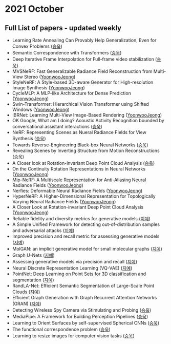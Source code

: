 # 2021 October
## Full List of papers - updated weekly
* Learning Rate Annealing Can Provably Help Generalization, Even for Convex Problems ([승욱](./summary/seungwook_2.md))
* Semantic Correspondence with Transformers ([승욱](./summary/seungwook_3.md))
* Deep Iterative Frame Interpolation for Full-frame video stabilization ([승욱](./summary/seungwook_9.md))
* MVSNeRF: Fast Generalizable Radiance Field Reconstruction from Multi-View Stereo ([YoonwooJeong](https://ballistic-scarecrow-96b.notion.site/MVSNeRF-Fast-Generalizable-Radiance-Field-Reconstruction-from-Multi-View-Stereo-c72c1e961a0b4d57adcfc1b49050b634))
* StyleNeRF: A Style-based 3D-aware Generator for High-resolution Image Synthesis ([YoonwooJeong](https://www.notion.so/STYLENeRF-A-Style-based-3D-aware-Generator-for-High-resolution-Image-Synthesis-16bdd58355584c45840ff3a7050ad2b0))
* CycleMLP: A MLP-like Architecture for Dense Prediction ([YoonwooJeong](https://www.notion.so/CycleMLP-A-MLP-like-Architecture-for-Dense-Prediction-4b222b04f8df4f9bb3a57c2dab42b15e))
* Swin-Transformer: Hierarchical Vision Transformer using Shifted Windows ([YoonwooJeong](https://ballistic-scarecrow-96b.notion.site/Swin-Transformer-Hierarchical-Vision-Transformer-using-Shifted-Windows-3484658aefd34b9b9f1ab490ace39e37))
* IBRNet: Learning Multi-View Image-Based Rendering ([YoonwooJeong](https://ballistic-scarecrow-96b.notion.site/IBRNet-Learning-Multi-View-Image-Based-Rendering-a284b1bd4f104a7e9e6d23b410d1a1e8))
* OK Google, What am I doing? Acoustic Activity Recognition bounded by conversational assistant interactions ([승욱](./summary/seungwook_11.md))
* NeRF: Representing Scenes as Nueral Radiance FIelds for View Synthesis ([승욱](./summary/seungwook_12.md))
* Towards Reverse-Engineering Black-box Neural Networks ([승욱](./summary/seungwook_13.md))
* Revealing Scenes by Inverting Structure from Motion Reconstructions ([승욱](./summary/seungwook_14.md))
* A Closer look at Rotation-invariant Deep Point Cloud Analysis ([승욱](./summary/seungwook_15.md))
* On the Continuity Rotation Representations in Neural Networks ([YoonwooJeong](https://www.notion.so/On-the-Continuity-Rotation-Representations-in-Neural-Networks-b29730b8e98b427d9ad2ff148bc4cdb8))
* Mip-NeRF: A Multiscale Representation for Anti-Aliasing Neural Radiance Fields ([YoonwooJeong](https://www.notion.so/Mip-NeRF-A-Multiscale-Representation-for-Anti-Aliasing-Neural-Radiance-Fields-59ec916c2e394448ac8dd5edd420943e))
* Nerfies: Deformable Neural Radiance Fields ([YoonwooJeong](https://www.notion.so/Nerfies-Deformable-Neural-Radiance-Fields-5c6ad58ff66c40809929e4fe0f1ee042))
* HyperNeRF: A Higher-Dimensional Representation for Topologically Varying Neural Radiance Fields ([YoonwooJeong](https://www.notion.so/HyperNeRF-A-Higher-Dimensional-REpresentation-for-Topologically-Varying-Neural-Radiance-Fields-1699313c920249ecb47acd007b65cadc))
* A Closer Look at Rotation-invariant Deep Point Cloud Analysis ([YoonwooJeong](https://ballistic-scarecrow-96b.notion.site/A-Closer-Look-at-Rotation-invariant-Deep-Point-Cloud-Analysis-ab79ef9e422b466e8eee603b9805fd3d))
* Reliable fidelity and diversity metrics for generative models ([지예](./summary/jiye_1.md))
* A Simple Unified Framework for detecting out-of-distribution samples and adversarial attacks ([지예](./summary/jiye_2.md))
* Improved precision and recall metric for assessing generative models ([지예](./summary/jiye_3.md))
* MolGAN: an implicit generative model for small molecular graphs ([지예](./summary/jiye_4.md))
* Graph U-Nets ([지예](./summary/jiye_5.md))
* Assessing generative models via precision and recall ([지예](./summary/jiye_6.md))
* Neural Discrete Representation Learning (VQ-VAE) ([지예](./summary/jiye_7.md))
* PointNet: Deep Learning on Point Sets for 3D classification and segmentation ([지예](./summary/jiye_8.md))
* RandLA-Net: Efficient Semantic Segmentation of Large-Scale Point Clouds ([지예](./summary/jiye_9.md))
* Efficient Graph Generation with Graph Recurrent Attention Networks (GRAN) ([지예](./summary/jiye_10.md))
* Detecting Wireless Spy Camera via Stimulating and Probing ([승욱](./summary/seungwook_18.md))
* MediaPipe: A Framework for Building Perception Pipelines ([승욱](./summary/seungwook_19.md))
* Learning to Orient Surfaces by self-supervised Spherical CNNs ([승욱](./summary/seungwook_22.md))
* The functional correspondence problem ([승욱](./summary/seungwook_24.md))
* Learning to resize images for computer vision tasks ([승욱](./summary/seungwook_25.md))
